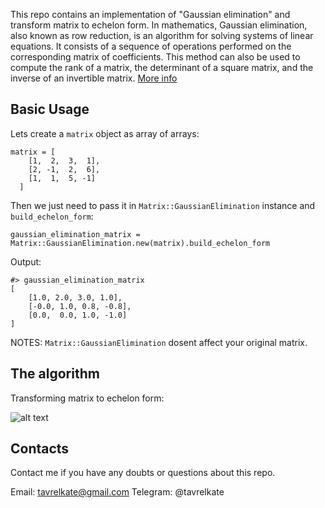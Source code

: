 This repo contains an implementation of "Gaussian elimination" and transform matrix to echelon form.
In mathematics, Gaussian elimination, also known as row reduction, is an algorithm for solving systems of linear equations. It consists of a sequence of operations performed on the corresponding matrix of coefficients. This method can also be used to compute the rank of a matrix, the determinant of a square matrix, and the inverse of an invertible matrix. 
[More info](https://math.jhu.edu/~bernstein/math201/RREF.pdf)


## Basic Usage

Lets create a `matrix` object as array of arrays:

    matrix = [
        [1,  2,  3,  1],
        [2, -1,  2,  6],
        [1,  1,  5, -1]
      ]

Then we just need to pass it in `Matrix::GaussianElimination` instance and `build_echelon_form`:

    gaussian_elimination_matrix = Matrix::GaussianElimination.new(matrix).build_echelon_form

Output:

    #> gaussian_elimination_matrix 
    [
        [1.0, 2.0, 3.0, 1.0],
        [-0.0, 1.0, 0.8, -0.8],
        [0.0,  0.0, 1.0, -1.0]
    ]


NOTES: `Matrix::GaussianElimination` dosent affect your original matrix.


## The algorithm

Transforming matrix to echelon form:




![alt text](https://i.stack.imgur.com/9YP3M.png)

## Contacts

Contact me if you have any doubts or questions about this repo.

Email: tavrelkate@gmail.com
Telegram: @tavrelkate